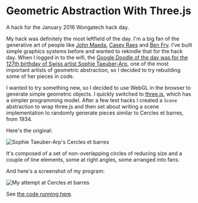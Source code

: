 Geometric Abstraction With Three.js
===================================

A hack for the January 2016 Wongatech hack day.

My hack was definitely the most leftfield of the day. I'm a big fan of
the generative art of people like [John
Maeda](http://www.maedastudio.com/2001/maedamedia/index.php?category=all&next=exists&prev=exists&this=maedamedia),
[Casey Raes](http://reas.com/) and [Ben Fry](http://benfry.com/). I've built
simple graphics systems before and wanted to rekindle that for the hack day.
When I logged in to the wifi, the [Google Doodle of the day was for the 127th
birthday of Swiss artist Sophie
Taeuber-Arp](http://www.google.com/doodles/sophie-taeuber-arps-127th-birthday),
one of the most important artists of geometric abstraction, so I decided to try
rebuilding some of her pieces in code.

I wanted to try something new, so I decided to use WebGL in the browser to
generate simple geometric objects. I quickly switched to
[three.js](http://threejs.org/), which has a simpler programming model. After a
few test hacks I created a `Scene` abstraction to wrap three.js and then set
about writing a scene implementation to randomly generate pieces similar to
Cercles et barres, from 1934.

Here's the original:

![Sophie Taeuber-Arp's Cercles et barres](https://s3-us-west-2.amazonaws.com/stuff.aftnn.org/wongatech-hack-day-jan-2016/sophie-taeuber-arp-cercles-et-barres.jpg)

It's composed of a set of non-overlapping circles of reducing size and a couple
of line elements, some at right angles, some arranged into fans.

And here's a screenshot of my program:

![My attempt at Cercles et barres](https://s3-us-west-2.amazonaws.com/stuff.aftnn.org/wongatech-hack-day-jan-2016/hack-day-2016-cercles-et-barres.png)

See [the code running
here](http://afternoon.github.io/geometric-abstraction-with-three.js/).
